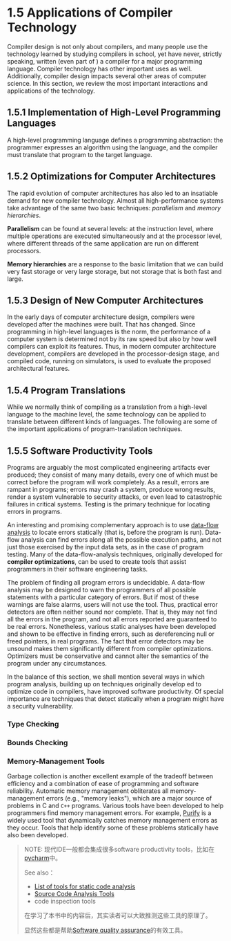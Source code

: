 # 1.5 Applications of Compiler Technology

Compiler design is not only about compilers, and many people use the technology learned by studying compilers in school, yet have never, strictly speaking, written (even part of ) a compiler for a major programming language. Compiler technology has other important uses as well. Additionally, compiler design impacts several other areas of computer science. In this section, we review the most important interactions and applications of the technology.

## 1.5.1 Implementation of High-Level Programming Languages

A high-level programming language defines a programming abstraction: the programmer expresses an algorithm using the language, and the compiler must translate that program to the target language.

## 1.5.2 Optimizations for Computer Architectures

The rapid evolution of computer architectures has also led to an insatiable demand for new compiler technology. Almost all high-performance systems take advantage of the same two basic techniques: *parallelism* and *memory hierarchies*. 

**Parallelism** can be found at several levels: at the instruction level, where multiple operations are executed simultaneously and at the processor level, where different threads of the same application are run on different processors. 

**Memory hierarchies** are a response to the basic limitation that we can build very fast storage or very large storage, but not storage that is both fast and large.

## 1.5.3 Design of New Computer Architectures

In the early days of computer architecture design, compilers were developed after the machines were built. That has changed. Since programming in high-level languages is the norm, the performance of a computer system is determined not by its raw speed but also by how well compilers can exploit its features. Thus, in modern computer architecture development, compilers are developed in the processor-design stage, and compiled code, running on simulators, is used to evaluate the proposed architectural features.

## 1.5.4 Program Translations

While we normally think of compiling as a translation from a high-level language to the machine level, the same technology can be applied to translate between different kinds of languages. The following are some of the important applications of program-translation techniques.



## 1.5.5 Software Productivity Tools

Programs are arguably the most complicated engineering artifacts ever produced; they consist of many many details, every one of which must be correct before the program will work completely. As a result, errors are rampant in programs; errors may crash a system, produce wrong results, render a system
vulnerable to security attacks, or even lead to catastrophic failures in critical systems. Testing is the primary technique for locating errors in programs.

An interesting and promising complementary approach is to use [data-flow analysis](https://en.wikipedia.org/wiki/Data-flow_analysis) to locate errors statically (that is, before the program is run). Data-flow analysis can find errors along all the possible execution paths, and not just those exercised by the input data sets, as in the case of program testing.
Many of the data-flow-analysis techniques, originally developed for **compiler optimizations**, can be used to create tools that assist programmers in their software engineering tasks.

The problem of finding all program errors is undecidable. A data-flow analysis may be designed to warn the programmers of all possible statements with a particular category of errors. But if most of these warnings are false alarms, users will not use the tool. Thus, practical error detectors are often neither sound nor complete. That is, they may not find all the errors in the program, and not all errors reported are guaranteed to be real errors. Nonetheless, various static analyses have been developed and shown to be effective in finding errors, such as dereferencing null or freed pointers, in real programs. The fact that error detectors may be unsound makes them significantly different from compiler optimizations. Optimizers must be conservative and cannot alter the semantics of the program under any circumstances.

In the balance of this section, we shall mention several ways in which program analysis, building up on techniques originally develop ed to optimize code in compilers, have improved software productivity. Of special importance are techniques that detect statically when a program might have a security vulnerability.

### Type Checking



### Bounds Checking



### Memory-Management Tools

Garbage collection is another excellent example of the tradeoff between efficiency and a combination of ease of programming and software reliability. Automatic memory management obliterates all memory-management errors (e.g., "memory leaks"), which are a major source of problems in C and `C++` programs. Various tools have been developed to help programmers find memory management errors. For example, [Purify](https://en.wikipedia.org/wiki/PurifyPlus) is a widely used tool that dynamically catches memory management errors as they occur. Tools that help identify some of these problems statically have also been developed.



> NOTE: 现代IDE一般都会集成很多software productivity tools，比如在[pycharm](https://www.jetbrains.com/pycharm/)中。
>
> See also：
>
> - [List of tools for static code analysis](https://en.wikipedia.org/wiki/List_of_tools_for_static_code_analysis)
> - [Source Code Analysis Tools](https://owasp.org/www-community/Source_Code_Analysis_Tools)
> - code inspection tools
>
> 在学习了本书中的内容后，其实读者可以大致推测这些工具的原理了。
>
> 显然这些都是帮助[Software quality assurance](https://en.wikipedia.org/wiki/Software_quality_assurance)的有效工具。